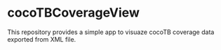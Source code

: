 # cocoTBCoverageView
This repository provides a simple app to visuaze cocoTB coverage data exported from XML file.
